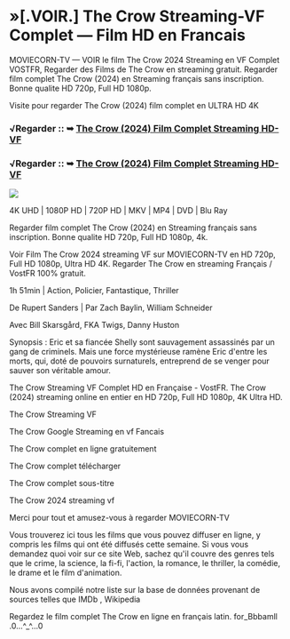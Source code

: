 # »[.VOIR.] The Crow Streaming-VF Complet — Film HD en Francais
MOVIECORN-TV — VOIR le film The Crow 2024 Streaming en VF Complet VOSTFR, Regarder des Films de The Crow en streaming gratuit. Regarder film complet The Crow (2024) en Streaming français sans inscription. Bonne qualite HD 720p, Full HD 1080p.

Visite pour regarder The Crow (2024) film complet en ULTRA HD 4K

### √Regarder :: ➥ [The Crow (2024) Film Complet Streaming HD-VF](https://moviecorn-tv.com/fr/movie/957452/the-crow.html)

### √Regarder :: ➥ [The Crow (2024) Film Complet Streaming HD-VF](https://moviecorn-tv.com/fr/movie/957452/the-crow.html)

<img src="https://image.tmdb.org/t/p/w300/g8TbOXrNMuqq7AaKqdvqS2oG4ob.jpg">

4K UHD | 1080P HD | 720P HD | MKV | MP4 | DVD | Blu Ray

Regarder film complet The Crow (2024) en Streaming français sans inscription. Bonne qualite HD 720p, Full HD 1080p, 4k.

Voir Film The Crow 2024 streaming VF sur MOVIECORN-TV en HD 720p, Full HD 1080p, Ultra HD 4K. Regarder The Crow en streaming Français / VostFR 100% gratuit.

1h 51min | Action, Policier, Fantastique, Thriller

De Rupert Sanders | Par Zach Baylin, William Schneider

Avec Bill Skarsgård, FKA Twigs, Danny Huston

Synopsis : Eric et sa fiancée Shelly sont sauvagement assassinés par un gang de criminels. Mais une force mystérieuse ramène Eric d'entre les morts, qui, doté de pouvoirs surnaturels, entreprend de se venger pour sauver son véritable amour.

The Crow Streaming VF Complet HD en Française - VostFR. The Crow (2024) streaming online en entier en HD 720p, Full HD 1080p, 4K Ultra HD.

The Crow Streaming VF

The Crow Google Streaming en vf Fancais

The Crow complet en ligne gratuitement

The Crow complet télécharger

The Crow complet sous-titre

The Crow 2024 streaming vf

Merci pour tout et amusez-vous à regarder MOVIECORN-TV

Vous trouverez ici tous les films que vous pouvez diffuser en ligne, y compris les films qui ont été diffusés cette semaine. Si vous vous demandez quoi voir sur ce site Web, sachez qu'il couvre des genres tels que le crime, la science, la fi-fi, l'action, la romance, le thriller, la comédie, le drame et le film d'animation.

Nous avons compilé notre liste sur la base de données provenant de sources telles que IMDb , Wikipedia

Regardez le film complet The Crow en ligne en français latin. for_Bbbamll .0...^_^...0
